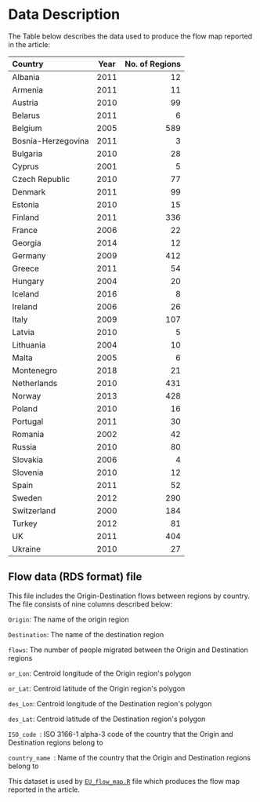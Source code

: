 # Data Description

The Table below describes the data used to produce the flow map reported in the article:  

Country | Year | No. of Regions
:---------|----------|---------:
Albania | 2011 | 12
Armenia | 2011 | 11
Austria | 2010 | 99
Belarus | 2011 | 6
Belgium | 2005 | 589
Bosnia-Herzegovina | 2011 | 3
Bulgaria | 2010 | 28
Cyprus | 2001 | 5
Czech Republic | 2010 | 77
Denmark | 2011 | 99
Estonia | 2010 | 15
Finland | 2011 | 336
France | 2006 | 22
Georgia | 2014 | 12
Germany | 2009 | 412
Greece | 2011 | 54
Hungary | 2004 | 20
Iceland | 2016 | 8
Ireland | 2006 | 26
Italy | 2009 | 107
Latvia | 2010 | 5
Lithuania | 2004 | 10
Malta | 2005 | 6
Montenegro | 2018 | 21
Netherlands | 2010 | 431
Norway | 2013 | 428
Poland | 2010 | 16
Portugal | 2011 | 30
Romania | 2002 | 42
Russia | 2010 | 80
Slovakia | 2006 | 4
Slovenia | 2010 | 12
Spain | 2011 | 52
Sweden | 2012 | 290
Switzerland | 2000 | 184
Turkey | 2012 | 81
UK | 2011 | 404
Ukraine | 2010 | 27

## Flow data (RDS format) file
This file includes the Origin-Destination flows between regions by country. The file consists of nine columns described below:

`Origin`: The name of the origin region

`Destination`: The name of the destination region

`flows`: The number of people migrated between the Origin and Destination regions

`or_Lon`: Centroid longitude of the Origin region's polygon

`or_Lat`: Centroid latitude of the Origin region's polygon

`des_Lon`: Centroid longitude of the Destination region's polygon

`des_Lat`: Centroid latitude of the Destination region's polygon

`ISO_code `: ISO 3166-1 alpha-3 code of the country that the Origin and Destination 
regions belong to

`country_name `: Name of the country that the Origin and Destination regions belong to

This dataset is used by [`EU_flow_map.R`](https://github.com/fcorowe/mappingeuflows/tree/master/code) file which produces the flow map reported in the article.



